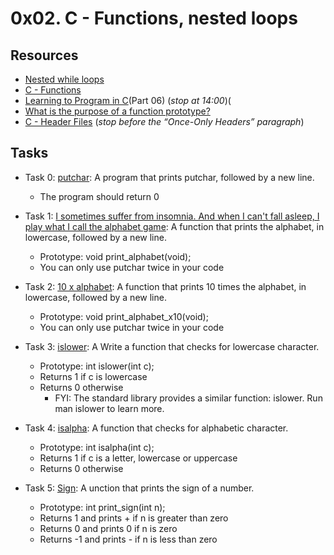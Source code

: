 # 0x02. C - Functions, nested loops

## Resources

+ [Nested while loops](https://www.youtube.com/watch?v=Z3iGeQ1gIss)
+ [C - Functions](http://www.tutorialspoint.com/cprogramming/c_functions.htm)
+ [Learning to Program in C](https://www.youtube.com/watch?v=qMlnFwYdqIw)(Part 06) (*stop at 14:00*)(
+ [What is the purpose of a function prototype?](https://www.geeksforgeeks.org/what-is-the-purpose-of-a-function-prototype/)
+ [C - Header Files](https://www.tutorialspoint.com/cprogramming/c_header_files.htm) (*stop before the “Once-Only Headers” paragraph*)

## Tasks

+ Task 0: [putchar](https://github.com/Hiluhree/alx-low_level_programming/blob/master/0x02-functions_nested_loops/0-putchar.c): A program that prints putchar, followed by a new line.</br>

	+ The program should return 0
+ Task 1: [I sometimes suffer from insomnia. And when I can't fall asleep, I play what I call the alphabet game](https://github.com/Hiluhree/alx-low_level_programming/blob/master/0x02-functions_nested_loops/1-alphabet.c): A function that prints the alphabet, in lowercase, followed by a new line.</br>

	+ Prototype: void print_alphabet(void);
	+ You can only use putchar twice in your code
+ Task 2: [10 x alphabet](https://github.com/Hiluhree/alx-low_level_programming/blob/master/0x02-functions_nested_loops/2-print_alphabet_x10.c): A function that prints 10 times the alphabet, in lowercase, followed by a new line.</br>

	+ Prototype: void print_alphabet_x10(void);
	+ You can only use putchar twice in your code
+ Task 3: [islower](https://github.com/Hiluhree/alx-low_level_programming/blob/master/0x02-functions_nested_loops/3-islower.c): A Write a function that checks for lowercase character.</br>

	+ Prototype: int islower(int c);
	+ Returns 1 if c is lowercase
	+ Returns 0 otherwise
		- FYI: The standard library provides a similar function: islower. Run man islower to learn more.
+ Task 4: [isalpha](https://github.com/Hiluhree/alx-low_level_programming/blob/master/0x02-functions_nested_loops/4-isalpha.c): A function that checks for alphabetic character.</br>
	+ Prototype: int isalpha(int c);
	+ Returns 1 if c is a letter, lowercase or uppercase
	+ Returns 0 otherwise
+ Task 5: [Sign](): A unction that prints the sign of a number.</br>

	+ Prototype: int print_sign(int n);
	+ Returns 1 and prints + if n is greater than zero
	+ Returns 0 and prints 0 if n is zero
	+ Returns -1 and prints - if n is less than zero
